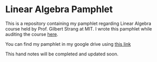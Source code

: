# Linear Algebra Pamphlet
This is a repository containing my pamphlet regarding Linear Algebra course held by Prof. Gilbert Strang at MIT. I wrote this pamphlet while auditing the course [here](https://www.youtube.com/playlist?list=PL49CF3715CB9EF31D).

You can find my pamphlet in my google drive using [this link](https://drive.google.com/file/d/1BNRlFmZMztHuKTYWtbzTDqWknPoOMrOq/view?usp=sharing)

This hand notes will be completed and updated soon.
